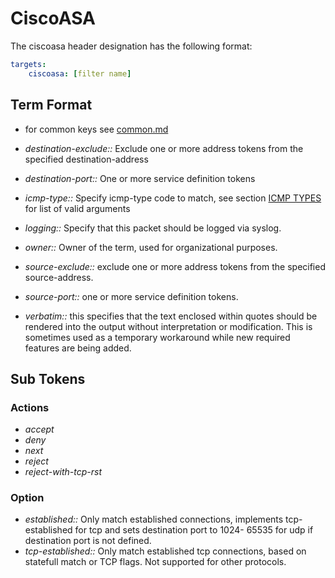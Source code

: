 # CiscoASA

The ciscoasa header designation has the following format:

```yaml
targets:
    ciscoasa: [filter name]
```

## Term Format

* for common keys see [common.md](common.md)

* _destination-exclude::_ Exclude one or more address tokens from the specified destination-address
* _destination-port::_ One or more service definition tokens
* _icmp-type::_ Specify icmp-type code to match, see section [ICMP TYPES](PolicyFormat#ICMP_TYPES.md) for list of valid arguments
* _logging::_ Specify that this packet should be logged via syslog.
* _owner::_ Owner of the term, used for organizational purposes.
* _source-exclude::_ exclude one or more address tokens from the specified source-address.
* _source-port::_ one or more service definition tokens.
* _verbatim::_ this specifies that the text enclosed within quotes should be rendered into the output without interpretation or modification.  This is sometimes used as a temporary workaround while new required features are being added.

## Sub Tokens

### Actions

* _accept_
* _deny_
* _next_
* _reject_
* _reject-with-tcp-rst_

### Option

* _established::_ Only match established connections, implements tcp-established for tcp and sets destination port to 1024- 65535 for udp if destination port is not defined.
* _tcp-established::_ Only match established tcp connections, based on statefull match or TCP flags. Not supported for other protocols.
